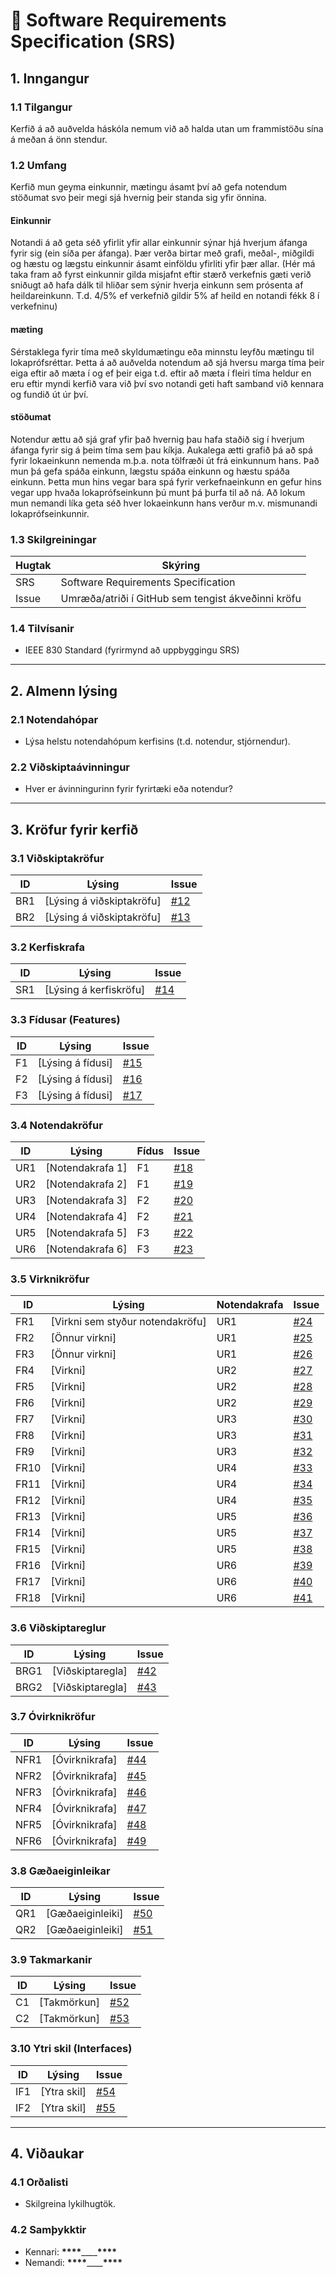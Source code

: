 # 📄 Software Requirements Specification (SRS)

## 1. Inngangur

### 1.1 Tilgangur

Kerfið á að auðvelda háskóla nemum við að halda utan um frammistöðu sína á meðan á önn stendur.

### 1.2 Umfang

Kerfið mun geyma einkunnir, mætingu ásamt því að gefa notendum stöðumat svo þeir megi sjá hvernig þeir standa sig yfir önnina.

#### Einkunnir

Notandi á að geta séð yfirlit yfir allar einkunnir sýnar hjá hverjum áfanga fyrir sig (ein síða per áfanga). Þær verða birtar með grafi, meðal-, miðgildi og hæstu og lægstu einkunnir ásamt einföldu yfirliti yfir þær allar. (Hér má taka fram að fyrst einkunnir gilda misjafnt eftir stærð verkefnis gæti verið sniðugt að hafa dálk til hliðar sem sýnir hverja einkunn sem prósenta af heildareinkunn. T.d. 4/5% ef verkefnið gildir 5% af heild en notandi fékk 8 í verkefninu)

#### mæting

Sérstaklega fyrir tíma með skyldumætingu eða minnstu leyfðu mætingu til lokaprófsréttar. Þetta á að auðvelda notendum að sjá hversu marga tíma þeir eiga eftir að mæta í og ef þeir eiga t.d. eftir að mæta í fleiri tíma heldur en eru eftir myndi kerfið vara við því svo notandi geti haft samband við kennara og fundið út úr því.

#### stöðumat

Notendur ættu að sjá graf yfir það hvernig þau hafa staðið sig í hverjum áfanga fyrir sig á þeim tíma sem þau kíkja. Aukalega ætti grafið þá að spá fyrir lokaeinkunn nemenda m.þ.a. nota tölfræði út frá einkunnum hans. Það mun þá gefa spáða einkunn, lægstu spáða einkunn og hæstu spáða einkunn. Þetta mun hins vegar bara spá fyrir verkefnaeinkunn en gefur hins vegar upp hvaða lokaprófseinkunn þú munt þá þurfa til að ná. Að lokum mun nemandi líka geta séð hver lokaeinkunn hans verður m.v. mismunandi lokaprófseinkunnir.

### 1.3 Skilgreiningar

| Hugtak | Skýring                                            |
| ------ | -------------------------------------------------- |
| SRS    | Software Requirements Specification                |
| Issue  | Umræða/atriði í GitHub sem tengist ákveðinni kröfu |

### 1.4 Tilvísanir

- IEEE 830 Standard (fyrirmynd að uppbyggingu SRS)

---

## 2. Almenn lýsing

### 2.1 Notendahópar

- Lýsa helstu notendahópum kerfisins (t.d. notendur, stjórnendur).

### 2.2 Viðskiptaávinningur

- Hver er ávinningurinn fyrir fyrirtæki eða notendur?

---

## 3. Kröfur fyrir kerfið

### 3.1 Viðskiptakröfur

| ID  | Lýsing                    | Issue                  |
| --- | ------------------------- | ---------------------- |
| BR1 | [Lýsing á viðskiptakröfu] | [#12](../../issues/12) |
| BR2 | [Lýsing á viðskiptakröfu] | [#13](../../issues/13) |

### 3.2 Kerfiskrafa

| ID  | Lýsing                 | Issue                  |
| --- | ---------------------- | ---------------------- |
| SR1 | [Lýsing á kerfiskröfu] | [#14](../../issues/14) |

### 3.3 Fídusar (Features)

| ID  | Lýsing            | Issue                  |
| --- | ----------------- | ---------------------- |
| F1  | [Lýsing á fídusi] | [#15](../../issues/15) |
| F2  | [Lýsing á fídusi] | [#16](../../issues/16) |
| F3  | [Lýsing á fídusi] | [#17](../../issues/17) |

### 3.4 Notendakröfur

| ID  | Lýsing           | Fídus | Issue                  |
| --- | ---------------- | ----- | ---------------------- |
| UR1 | [Notendakrafa 1] | F1    | [#18](../../issues/18) |
| UR2 | [Notendakrafa 2] | F1    | [#19](../../issues/19) |
| UR3 | [Notendakrafa 3] | F2    | [#20](../../issues/20) |
| UR4 | [Notendakrafa 4] | F2    | [#21](../../issues/21) |
| UR5 | [Notendakrafa 5] | F3    | [#22](../../issues/22) |
| UR6 | [Notendakrafa 6] | F3    | [#23](../../issues/23) |

### 3.5 Virknikröfur

| ID   | Lýsing                           | Notendakrafa | Issue                  |
| ---- | -------------------------------- | ------------ | ---------------------- |
| FR1  | [Virkni sem styður notendakröfu] | UR1          | [#24](../../issues/24) |
| FR2  | [Önnur virkni]                   | UR1          | [#25](../../issues/25) |
| FR3  | [Önnur virkni]                   | UR1          | [#26](../../issues/26) |
| FR4  | [Virkni]                         | UR2          | [#27](../../issues/27) |
| FR5  | [Virkni]                         | UR2          | [#28](../../issues/28) |
| FR6  | [Virkni]                         | UR2          | [#29](../../issues/29) |
| FR7  | [Virkni]                         | UR3          | [#30](../../issues/30) |
| FR8  | [Virkni]                         | UR3          | [#31](../../issues/31) |
| FR9  | [Virkni]                         | UR3          | [#32](../../issues/32) |
| FR10 | [Virkni]                         | UR4          | [#33](../../issues/33) |
| FR11 | [Virkni]                         | UR4          | [#34](../../issues/34) |
| FR12 | [Virkni]                         | UR4          | [#35](../../issues/35) |
| FR13 | [Virkni]                         | UR5          | [#36](../../issues/36) |
| FR14 | [Virkni]                         | UR5          | [#37](../../issues/37) |
| FR15 | [Virkni]                         | UR5          | [#38](../../issues/38) |
| FR16 | [Virkni]                         | UR6          | [#39](../../issues/39) |
| FR17 | [Virkni]                         | UR6          | [#40](../../issues/40) |
| FR18 | [Virkni]                         | UR6          | [#41](../../issues/41) |

### 3.6 Viðskiptareglur

| ID   | Lýsing           | Issue                  |
| ---- | ---------------- | ---------------------- |
| BRG1 | [Viðskiptaregla] | [#42](../../issues/42) |
| BRG2 | [Viðskiptaregla] | [#43](../../issues/43) |

### 3.7 Óvirknikröfur

| ID   | Lýsing         | Issue                  |
| ---- | -------------- | ---------------------- |
| NFR1 | [Óvirknikrafa] | [#44](../../issues/44) |
| NFR2 | [Óvirknikrafa] | [#45](../../issues/45) |
| NFR3 | [Óvirknikrafa] | [#46](../../issues/46) |
| NFR4 | [Óvirknikrafa] | [#47](../../issues/47) |
| NFR5 | [Óvirknikrafa] | [#48](../../issues/48) |
| NFR6 | [Óvirknikrafa] | [#49](../../issues/49) |

### 3.8 Gæðaeiginleikar

| ID  | Lýsing           | Issue                  |
| --- | ---------------- | ---------------------- |
| QR1 | [Gæðaeiginleiki] | [#50](../../issues/50) |
| QR2 | [Gæðaeiginleiki] | [#51](../../issues/51) |

### 3.9 Takmarkanir

| ID  | Lýsing      | Issue                  |
| --- | ----------- | ---------------------- |
| C1  | [Takmörkun] | [#52](../../issues/52) |
| C2  | [Takmörkun] | [#53](../../issues/53) |

### 3.10 Ytri skil (Interfaces)

| ID  | Lýsing      | Issue                  |
| --- | ----------- | ---------------------- |
| IF1 | [Ytra skil] | [#54](../../issues/54) |
| IF2 | [Ytra skil] | [#55](../../issues/55) |

---

## 4. Viðaukar

### 4.1 Orðalisti

- Skilgreina lykilhugtök.

### 4.2 Samþykktir

- Kennari: **\*\*\*\***\_\_\_\_**\*\*\*\***
- Nemandi: **\*\*\*\***\_\_\_\_**\*\*\*\***
